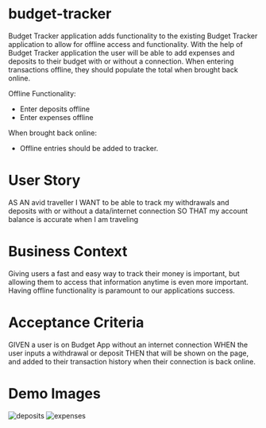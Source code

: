 # budget-tracker

Budget Tracker application adds functionality to the existing Budget Tracker application to allow for offline access and functionality. With the help of Budget Tracker application the user will be able to add expenses and deposits to their budget with or without a connection. When entering transactions offline, they should populate the total when brought back online.

Offline Functionality:
- Enter deposits offline
- Enter expenses offline

When brought back online:
- Offline entries should be added to tracker.


# User Story

AS AN avid traveller
I WANT to be able to track my withdrawals and deposits with or without a data/internet connection
SO THAT my account balance is accurate when I am traveling


# Business Context

Giving users a fast and easy way to track their money is important, but allowing them to access that information anytime is even more important. Having offline functionality is paramount to our applications success.


# Acceptance Criteria

GIVEN a user is on Budget App without an internet connection
WHEN the user inputs a withdrawal or deposit
THEN that will be shown on the page, and added to their transaction history when their connection is back online.


# Demo Images

![deposits](https://user-images.githubusercontent.com/51222558/87516563-77469400-c632-11ea-9d03-fb2fb8bce192.jpg)
![expenses](https://user-images.githubusercontent.com/51222558/87516564-77df2a80-c632-11ea-8600-ed12fe035d09.jpg)
